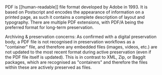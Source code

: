 PDF is [[human-readable]] file format developed by Adobe in 1993. It is based on Postscript and encodes the appearance of information on a printed page, as such it contains a complete description of layout and typography. There are multiple PDF extensions, with PDF/A being the preferred format for long-term preservation. 

Archiving & preservation concerns: As confirmed with a digital preservation body, a PDF file is not recognised in preservation workflows as a "container" file, and therefore any embedded files (images, videos, etc.) are not updated to the most recent format during active preservation (even if the PDF file itself is updated). This is in contrast to XML, Zip, or BaggIt packages, which are recognised as "containers" and therefore the files within these are actively preserved as files.  


